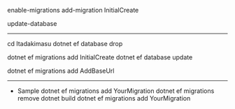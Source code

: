 enable-migrations
add-migration InitialCreate

update-database

----
cd Itadakimasu
dotnet ef database drop

dotnet ef migrations add InitialCreate
dotnet ef database update


dotnet ef migrations add AddBaseUrl

----
* Sample
dotnet ef migrations add YourMigration
dotnet ef migrations remove
dotnet build
dotnet ef migrations add YourMigration